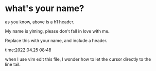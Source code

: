 # what's your name?
as you know, above is a h1 header.

My name is yiming, please don't fall in love with me.

Replace this with your name, and include a header.

time:2022.04.25 08:48

when I use vim edit this file, I wonder how to let the cursor directly to the line tail.

